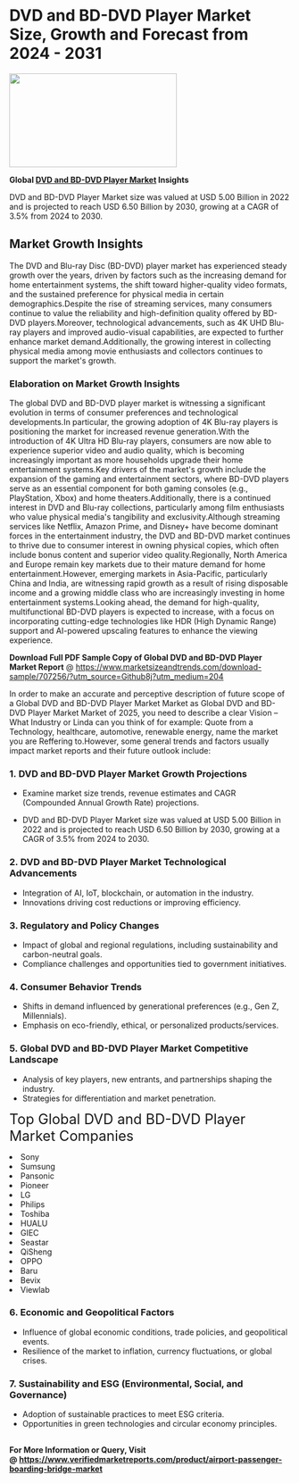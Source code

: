 <H1>DVD and BD-DVD Player Market Size, Growth and Forecast from 2024 - 2031</H1><img class="aligncenter size-medium wp-image-584254" src="https://thirdeyenews.in/wp-content/uploads/2024/09/Global-Market-Research-300x168.jpeg" alt="" width="300" height="168" /><p><strong>Global&nbsp;<a href="https://www.marketsizeandtrends.com/download-sample/707256/?utm_source=Github8j?utm_medium=204">DVD and BD-DVD Player Market</a> Insights</strong></p><p>DVD and BD-DVD Player Market size was valued at USD 5.00 Billion in 2022 and is projected to reach USD 6.50 Billion by 2030, growing at a CAGR of 3.5% from 2024 to 2030.</p><p><h2>Market Growth Insights</h2> The DVD and Blu-ray Disc (BD-DVD) player market has experienced steady growth over the years, driven by factors such as the increasing demand for home entertainment systems, the shift toward higher-quality video formats, and the sustained preference for physical media in certain demographics.Despite the rise of streaming services, many consumers continue to value the reliability and high-definition quality offered by BD-DVD players.Moreover, technological advancements, such as 4K UHD Blu-ray players and improved audio-visual capabilities, are expected to further enhance market demand.Additionally, the growing interest in collecting physical media among movie enthusiasts and collectors continues to support the market's growth. <h3>Elaboration on Market Growth Insights</h3> The global DVD and BD-DVD player market is witnessing a significant evolution in terms of consumer preferences and technological developments.In particular, the growing adoption of 4K Blu-ray players is positioning the market for increased revenue generation.With the introduction of 4K Ultra HD Blu-ray players, consumers are now able to experience superior video and audio quality, which is becoming increasingly important as more households upgrade their home entertainment systems.Key drivers of the market's growth include the expansion of the gaming and entertainment sectors, where BD-DVD players serve as an essential component for both gaming consoles (e.g., PlayStation, Xbox) and home theaters.Additionally, there is a continued interest in DVD and Blu-ray collections, particularly among film enthusiasts who value physical media's tangibility and exclusivity.Although streaming services like Netflix, Amazon Prime, and Disney+ have become dominant forces in the entertainment industry, the DVD and BD-DVD market continues to thrive due to consumer interest in owning physical copies, which often include bonus content and superior video quality.Regionally, North America and Europe remain key markets due to their mature demand for home entertainment.However, emerging markets in Asia-Pacific, particularly China and India, are witnessing rapid growth as a result of rising disposable income and a growing middle class who are increasingly investing in home entertainment systems.Looking ahead, the demand for high-quality, multifunctional BD-DVD players is expected to increase, with a focus on incorporating cutting-edge technologies like HDR (High Dynamic Range) support and AI-powered upscaling features to enhance the viewing experience.</p><p><span class=""><strong>Download Full PDF Sample Copy of Global DVD and BD-DVD Player Market Report</strong> @ <a href="https://www.marketsizeandtrends.com/download-sample/707256/?utm_source=Github8j?utm_medium=204" target="_blank">https://www.marketsizeandtrends.com/download-sample/707256/?utm_source=Github8j?utm_medium=204</a></span></p><p>In order to make an accurate and perceptive description of future scope of a Global&nbsp;DVD and BD-DVD Player Market Market as Global&nbsp;DVD and BD-DVD Player Market Market of 2025, you need to describe a clear Vision &ndash; What Industry or Linda can you think of for example: Quote from a Technology, healthcare, automotive, renewable energy, name the market you are Reffering to.However, some general trends and factors usually impact market reports and their future outlook include:</p><h3>1.&nbsp;<strong>DVD and BD-DVD Player Market Growth Projections</strong></h3><ul><li>Examine market size trends, revenue estimates and CAGR (Compounded Annual Growth Rate) projections.</li><li><p>DVD and BD-DVD Player Market size was valued at USD 5.00 Billion in 2022 and is projected to reach USD 6.50 Billion by 2030, growing at a CAGR of 3.5% from 2024 to 2030.</p></li></ul><h3>2.&nbsp;<strong>DVD and BD-DVD Player Market Technological Advancements</strong></h3><ul><li>Integration of AI, IoT, blockchain, or automation in the industry.</li><li>Innovations driving cost reductions or improving efficiency.</li></ul><h3>3.&nbsp;<strong>Regulatory and Policy Changes</strong></h3><ul><li>Impact of global and regional regulations, including sustainability and carbon-neutral goals.</li><li>Compliance challenges and opportunities tied to government initiatives.</li></ul><h3>4.&nbsp;<strong>Consumer Behavior Trends</strong></h3><ul><li>Shifts in demand influenced by generational preferences (e.g., Gen Z, Millennials).</li><li>Emphasis on eco-friendly, ethical, or personalized products/services.</li></ul><h3>5.&nbsp;<strong>Global DVD and BD-DVD Player Market Competitive Landscape</strong></h3><ul><li>Analysis of key players, new entrants, and partnerships shaping the industry.</li><li>Strategies for differentiation and market penetration.</li></ul><p data-pm-slice="1 1 []"><span style="color: inherit; font-family: inherit; font-size: 25px;">Top Global DVD and BD-DVD Player Market Companies</span></p><div class="" data-test-id=""><p><li> Sony</li><li> Sumsung</li><li> Pansonic</li><li> Pioneer</li><li> LG</li><li> Philips</li><li> Toshiba</li><li> HUALU</li><li> GIEC</li><li> Seastar</li><li> QiSheng</li><li> OPPO</li><li> Baru</li><li> Bevix</li><li> Viewlab</li></p></div><h3>6.&nbsp;<strong>Economic and Geopolitical Factors</strong></h3><ul><li>Influence of global economic conditions, trade policies, and geopolitical events.</li><li>Resilience of the market to inflation, currency fluctuations, or global crises.</li></ul><h3>7.&nbsp;<strong>Sustainability and ESG (Environmental, Social, and Governance)</strong></h3><ul><li>Adoption of sustainable practices to meet ESG criteria.</li><li>Opportunities in green technologies and circular economy principles.</li></ul><h2><strong style="font-size: 14px;">For More Information or Query, Visit @&nbsp;</strong><a style="background-color: #ffffff; font-size: 14px;" href="https://www.marketsizeandtrends.com/report/dvd-and-bd-dvd-player-market/" target="_blank">https://www.verifiedmarketreports.com/product/airport-passenger-boarding-bridge-market</a></h2>